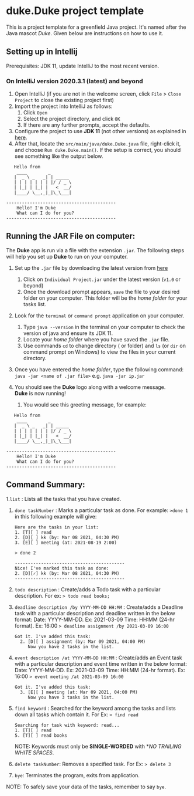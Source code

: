 # duke.Duke project template

This is a project template for a greenfield Java project. It's named after the Java mascot _Duke_. Given below are instructions on how to use it.

## Setting up in Intellij

Prerequisites: JDK 11, update IntelliJ to the most recent version.

### On IntelliJ version 2020.3.1 (latest) and beyond

1. Open IntelliJ (if you are not in the welcome screen, click `File` > `Close Project` to close the existing project first)
1. Import the project into IntelliJ as follows:
   1. Click `Open`
   1. Select the project directory, and click `OK`
   1. If there are any further prompts, accept the defaults.
1. Configure the project to use **JDK 11** (not other versions) as explained in [here](https://www.jetbrains.com/help/idea/sdk.html#set-up-jdk).
1. After that, locate the `src/main/java/duke.Duke.java` file, right-click it, and choose `Run duke.Duke.main()`. If the setup is correct, you should see something like the output below.

```
   Hello from
    ____        _        
   |  _ \ _   _| | _____ 
   | | | | | | | |/ / _ \
   | |_| | |_| |   <  __/
   |____/ \__,_|_|\_\___|
   
------------------------------------------
	Hello! I'm Duke
	What can I do for you?
------------------------------------------ 
```

## Running the JAR File on computer:
The **Duke** app is run via a file with the extension `.jar`. The following steps will help you set up **Duke** to run on your computer.

1. Set up the `.jar` file by downloading the latest version from [here](https://github.com/nivikcivik/ip/releases)
    1. Click on `Individual Project.jar` under the latest version (`v1.0` or beyond)
    1. Once the download prompt appears, `save` the file to your desired folder on your computer. This folder will be the _home folder_ for your tasks list.
 
1. Look for the `terminal` or `command prompt` application on your computer.
    1. Type `java --version` in the terminal on your computer to check the version of java and ensure its JDK 11.
    2. Locate your _home folder_ where you have saved the `.jar` file.
    3. Use commands `cd` to change directory ( or folder) and `ls` (or `dir` on command prompt on Windows) to view the files in your current directory.
 
1. Once you have entered the _home folder_, type the following command: `java -jar <name of .jar file>` e.g. `java -jar ip.jar`
1. You should see the **Duke** logo along with a welcome message.   
   **Duke** is now running!
    1. You would see this greeting message, for example:

```
   Hello from
    ____        _        
   |  _ \ _   _| | _____ 
   | | | | | | | |/ / _ \
   | |_| | |_| |   <  __/
   |____/ \__,_|_|\_\___|
   
------------------------------------------
	Hello! I'm Duke
	What can I do for you?
------------------------------------------ 
```

 
## Command Summary:

1.`list` : Lists all the tasks that you have created.
1. `done taskNumber` : Marks a particular task as done.
    For example: `>done 1` in this following example will give:
    ```
    Here are the tasks in your list:
	1. [T][ ] read
	2. [D][ ] kk (by: Mar 08 2021, 04:30 PM)
	3. [E][ ] meeting (at: 2021-08-19 2:00)
	
	> done 2
	
   ------------------------------------------
   Nice! I've marked this task as done:
	2. [D][✓] kk (by: Mar 08 2021, 04:30 PM)
	------------------------------------------
   ```
1.  `todo description` : Create/adds a Todo task with a particular description. For ex: `> todo read books;`
1. `deadline description /by YYYY-MM-DD HH:MM` : Create/adds a Deadline task with a particular description and deadline written in the below format:
      Date: YYYY-MM-DD. Ex: 2021-03-09
      Time: HH:MM (24-hr format). Ex: 16:00
      `> deadline assignment /by 2021-03-09 16:00`
      ```
      Got it. I've added this task: 
        2. [D][ ] assignment (by: Mar 09 2021, 04:00 PM)
           Now you have 2 tasks in the list.
      ```
1. `event description /at YYYY-MM-DD HH:MM` : Create/adds an Event task with a particular description and event time written in the below format:
      Date: YYYY-MM-DD. Ex: 2021-03-09
      Time: HH:MM (24-hr format). Ex: 16:00
      `> event meeting /at 2021-03-09 16:00`
      ```
      Got it. I've added this task: 
        3. [E][ ] meeting (at: Mar 09 2021, 04:00 PM)
           Now you have 3 tasks in the list.
      ```
1. `find keyword` : Searched for the keyword among the tasks and lists down all tasks which contain it.
    For Ex: `> find read`
    ```
    Searching for task with keyword: read...
	1. [T][ ] read
	5. [T][ ] read books

    ```
    NOTE: Keywords must only be **SINGLE-WORDED** with **NO TRAILING WHITE SPACES*.
    
1. `delete taskNumber`: Removes a specified task. For Ex: `> delete 3`
1. `bye`: Terminates the program, exits from application. 

NOTE: To safely save your data of the tasks, remember to say `bye`.



   




